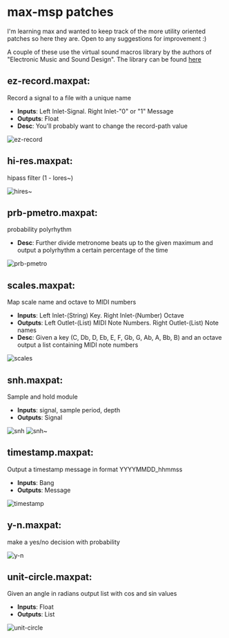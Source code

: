 # max-msp patches

I'm learning max and wanted to keep track of the more utility oriented patches so here they are. Open to any suggestions for improvement :)

A couple of these use the virtual sound macros library by the authors of "Electronic Music and Sound Design". The library can be found [here](https://virtual-sound.com/electronic-music-and-sound-design-volume-1-support/)

## ez-record.maxpat: 
Record a signal to a file with a unique name

* __Inputs__: Left Inlet-Signal. Right Inlet-"0" or "1" Message
* __Outputs__: Float
* __Desc__: You'll probably want to change the record-path value

![ez-record](screenshots/ez-record.png)

## hi-res.maxpat:
hipass filter (1 - lores~)

![hires~](screenshots/hires~.png)

## prb-pmetro.maxpat: 
probability polyrhythm

* __Desc__: Further divide metronome beats up to the given maximum and output a polyrhythm a certain percentage of the time

![prb-pmetro](screenshots/prb-pmetro.png)

## scales.maxpat:

Map scale name and octave to MIDI numbers

* __Inputs__: Left Inlet-(String) Key. Right Inlet-(Number) Octave
* __Outputs__: Left Outlet-(List) MIDI Note Numbers.  Right Outlet-(List) Note names
* __Desc__: Given a key (C, Db, D, Eb, E, F, Gb, G, Ab, A, Bb, B) and an octave output a list containing MIDI note numbers

![scales](screenshots/scales.png)

## snh.maxpat:
Sample and hold module

* __Inputs__: signal, sample period, depth
* __Outputs__: Signal

![snh](screenshots/snh.png)
![snh~](screenshots/snh~.png)

## timestamp.maxpat: 
Output a timestamp message in format YYYYMMDD_hhmmss

* __Inputs__: Bang
* __Outputs__: Message

![timestamp](screenshots/timestamp.png)

## y-n.maxpat: 
make a yes/no decision with probability

![y-n](screenshots/y-n.png)

## unit-circle.maxpat: 
Given an angle in radians output list with cos and sin values

* __Inputs__: Float
* __Outputs__: List

![unit-circle](screenshots/unit-circle.png)

